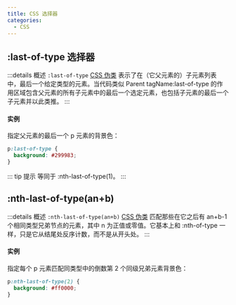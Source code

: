 ```yaml
---
title: CSS 选择器
categories:
  - CSS
---
```


## :last-of-type 选择器

:::details 概述
`:last-of-type` [CSS 伪类](https://developer.mozilla.org/zh-CN/docs/Web/CSS/Pseudo-classes) 表示了在（它父元素的）子元素列表中，最后一个给定类型的元素。当代码类似 Parent tagName:last-of-type 的作用区域包含父元素的所有子元素中的最后一个选定元素，也包括子元素的最后一个子元素并以此类推。
:::

#### 实例

指定父元素的最后一个 p 元素的背景色：

```css
p:last-of-type {
  background: #299983;
}
```

::: tip 提示
等同于 :nth-last-of-type(1)。
:::

## :nth-last-of-type(an+b)

:::details 概述
`:nth-last-of-type(an+b)` [CSS 伪类](https://developer.mozilla.org/zh-CN/docs/Web/CSS/Pseudo-classes) 匹配那些在它之后有 an+b-1 个相同类型兄弟节点的元素，其中 n 为正值或零值。它基本上和 :nth-of-type 一样，只是它从结尾处反序计数，而不是从开头处。
:::

#### 实例

指定每个 p 元素匹配同类型中的倒数第 2 个同级兄弟元素背景色：

```css
p:nth-last-of-type(2) {
  background: #ff0000;
}
```
